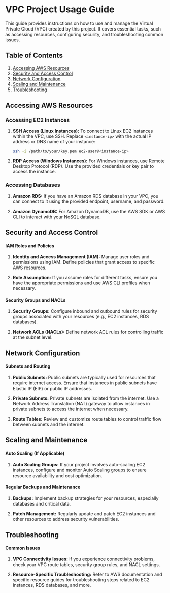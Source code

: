 # VPC Project Usage Guide

This guide provides instructions on how to use and manage the Virtual Private Cloud (VPC) created by this project. It covers essential tasks, such as accessing resources, configuring security, and troubleshooting common issues.

## Table of Contents

1. [Accessing AWS Resources](#accessing-aws-resources)
2. [Security and Access Control](#security-and-access-control)
3. [Network Configuration](#network-configuration)
4. [Scaling and Maintenance](#scaling-and-maintenance)
5. [Troubleshooting](#troubleshooting)

## Accessing AWS Resources

### Accessing EC2 Instances

1. **SSH Access (Linux Instances):** To connect to Linux EC2 instances within the VPC, use SSH. Replace `<instance-ip>` with the actual IP address or DNS name of your instance:

   ```bash
   ssh -i /path/to/your/key.pem ec2-user@<instance-ip>

2. **RDP Access (Windows Instances):** For Windows instances, use Remote Desktop Protocol (RDP). Use the provided credentials or key pair to access the instance.

### Accessing Databases
1. **Amazon RDS:** If you have an Amazon RDS database in your VPC, you can connect to it using the provided endpoint, username, and password.

2. **Amazon DynamoDB:** For Amazon DynamoDB, use the AWS SDK or AWS CLI to interact with your NoSQL database.

## Security and Access Control
#### IAM Roles and Policies
1. **Identity and Access Management (IAM):** Manage user roles and permissions using IAM. Define policies that grant access to specific AWS resources.

2. **Role Assumption:** If you assume roles for different tasks, ensure you have the appropriate permissions and use AWS CLI profiles when necessary.

#### Security Groups and NACLs
1. **Security Groups:** Configure inbound and outbound rules for security groups associated with your resources (e.g., EC2 instances, RDS databases).

2. **Network ACLs (NACLs):** Define network ACL rules for controlling traffic at the subnet level.

## Network Configuration
#### Subnets and Routing
1. **Public Subnets:** Public subnets are typically used for resources that require internet access. Ensure that instances in public subnets have Elastic IP (EIP) or public IP addresses.

2. **Private Subnets:** Private subnets are isolated from the internet. Use a Network Address Translation (NAT) gateway to allow instances in private subnets to access the internet when necessary.

3. **Route Tables:** Review and customize route tables to control traffic flow between subnets and the internet.

## Scaling and Maintenance
#### Auto Scaling (If Applicable)
1. **Auto Scaling Groups:** If your project involves auto-scaling EC2 instances, configure and monitor Auto Scaling groups to ensure resource availability and cost optimization.

#### Regular Backups and Maintenance
1. **Backups:** Implement backup strategies for your resources, especially databases and critical data.

2. **Patch Management:** Regularly update and patch EC2 instances and other resources to address security vulnerabilities.

## Troubleshooting
#### Common Issues
1. **VPC Connectivity Issues:** If you experience connectivity problems, check your VPC route tables, security group rules, and NACL settings.

2. **Resource-Specific Troubleshooting:** Refer to AWS documentation and specific resource guides for troubleshooting steps related to EC2 instances, RDS databases, and more.





